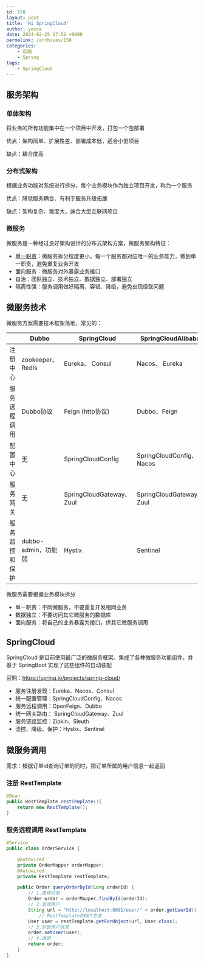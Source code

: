 ```yaml
---
id: 158
layout: post
title: 'Hi SpringCloud'
author: yexca
date: 2024-02-25 17:56 +0800
permalink: /archives/158
categories:
    - 后端
    - Spring
tags:
    - SpringCloud
--- 
```


## 服务架构

### 单体架构

将业务的所有功能集中在一个项目中开发，打包一个包部署

优点：架构简单、扩展性差、部署成本低，适合小型项目

缺点：耦合度高

### 分布式架构

根据业务功能对系统进行拆分，每个业务模块作为独立项目开发，称为一个服务

优点：降低服务耦合、有利于服务升级拓展

缺点：架构复杂、难度大，适合大型互联网项目

### 微服务

微服务是一种经过良好架构设计的分布式架构方案，微服务架构特征：

* [单一职责](https://blog.yexca.net/archives/93#%E9%9D%A2%E5%90%91%E5%AF%B9%E8%B1%A1%E8%AE%BE%E8%AE%A1%E5%8E%9F%E5%88%99)：微服务拆分粒度更小，每一个服务都对应唯一的业务能力，做到单一职责，避免重复业务开发
* 面向服务：微服务对外暴露业务接口
* 自治：团队独立、技术独立、数据独立、部署独立
* 隔离性强：服务调用做好隔离、容错、降级，避免出现级联问题

## 微服务技术

微服务方案需要技术框架落地，常见的：

|                | Dubbo               | SpringCloud               | SpringCloudAlibaba        |
| -------------- | ------------------- | ------------------------- | ------------------------- |
| 注册中心       | zookeeper、 Redis   | Eureka、 Consul           | Nacos、 Eureka            |
| 服务远程调用   | Dubbo协议           | Feign (http协议)          | Dubbo、Feign              |
| 配置中心       | 无                  | SpringCloudConfig         | SpringCloudConfig、 Nacos |
| 服务网关       | 无                  | SpringCloudGateway、 Zuul | SpringCloudGateway、 Zuul |
| 服务监控和保护 | dubbo-admin，功能弱 | Hystix                    | Sentinel                  |

微服务需要根据业务模块拆分

* 单一职责：不同微服务，不要重复开发相同业务
* 数据独立：不要访问其它微服务的数据库
* 面向服务：将自己的业务暴露为接口，供其它微服务调用

## SpringCloud

SpringCloud 是目前使用最广泛的微服务框架。集成了各种微服务功能组件，并基于 SpringBoot 实现了这些组件的自动装配

官网：<https://spring.io/projects/spring-cloud/>

* 服务注册发现：Eureka、Nacos、Consul
* 统一配置管理：SpringCloudConfig、Nacos
* 服务远程调用：OpenFeign、Dubbo
* 统一网关路由： SpringCloudGateway、Zuul
* 服务链路监控：Zipkin、Sleuth
* 流控、降级、保护：Hystix、Sentinel

## 微服务调用

需求：根据订单id查询订单的同时，把订单所属的用户信息一起返回

### 注册 RestTemplate

```java
@Bean
public RestTemplate restTemplate(){
    return new RestTemplate();
}
```

### 服务远程调用 RestTemplate

```java
@Service
public class OrderService {

    @Autowired
    private OrderMapper orderMapper;
    @Autowired
    private RestTemplate restTemplate;

    public Order queryOrderById(Long orderId) {
        // 1.查询订单
        Order order = orderMapper.findById(orderId);
        // 2.查询用户
        String url = "http://localhost:8081/user/" + order.getUserId();
        	// RestTemplate的GET方法
        User user = restTemplate.getForObject(url, User.class);
        // 3.封装用户信息
        order.setUser(user);
        // 4.返回
        return order;
    }
}
```